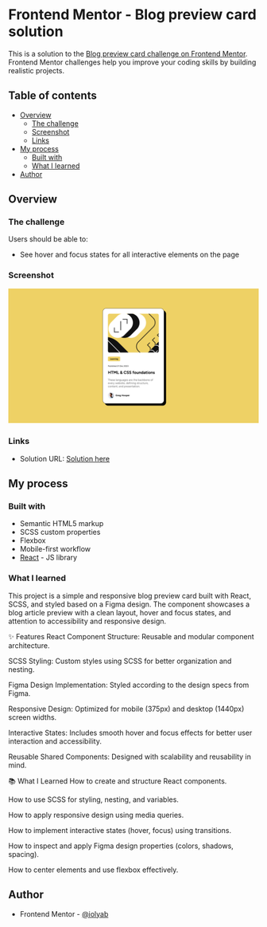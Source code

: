 # Frontend Mentor - Blog preview card solution

This is a solution to the [Blog preview card challenge on Frontend Mentor](https://www.frontendmentor.io/challenges/blog-preview-card-ckPaj01IcS). Frontend Mentor challenges help you improve your coding skills by building realistic projects.

## Table of contents

- [Overview](#overview)
  - [The challenge](#the-challenge)
  - [Screenshot](#screenshot)
  - [Links](#links)
- [My process](#my-process)
  - [Built with](#built-with)
  - [What I learned](#what-i-learned)
- [Author](#author)

## Overview

### The challenge

Users should be able to:

- See hover and focus states for all interactive elements on the page

### Screenshot

![](/public/images/screenshot.png)

### Links

- Solution URL: [Solution here](https://github.com/iolyab/blog-preview-card)

## My process

### Built with

- Semantic HTML5 markup
- SCSS custom properties
- Flexbox
- Mobile-first workflow
- [React](https://reactjs.org/) - JS library

### What I learned

This project is a simple and responsive blog preview card built with React, SCSS, and styled based on a Figma design. The component showcases a blog article preview with a clean layout, hover and focus states, and attention to accessibility and responsive design.

✨ Features
React Component Structure: Reusable and modular component architecture.

SCSS Styling: Custom styles using SCSS for better organization and nesting.

Figma Design Implementation: Styled according to the design specs from Figma.

Responsive Design: Optimized for mobile (375px) and desktop (1440px) screen widths.

Interactive States: Includes smooth hover and focus effects for better user interaction and accessibility.

Reusable Shared Components: Designed with scalability and reusability in mind.

📚 What I Learned
How to create and structure React components.

How to use SCSS for styling, nesting, and variables.

How to apply responsive design using media queries.

How to implement interactive states (hover, focus) using transitions.

How to inspect and apply Figma design properties (colors, shadows, spacing).

How to center elements and use flexbox effectively.

## Author

- Frontend Mentor - [@iolyab](https://www.frontendmentor.io/profile/iolyab)

